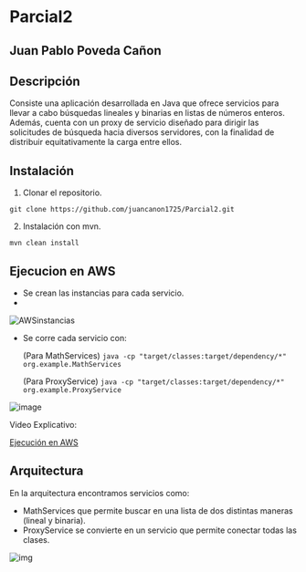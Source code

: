 # Parcial2

## Juan Pablo Poveda Cañon

## Descripción

Consiste una aplicación desarrollada en Java que ofrece servicios para llevar a cabo búsquedas lineales y binarias en listas de números enteros. Además, cuenta con un proxy de servicio diseñado para dirigir las solicitudes de búsqueda hacia diversos servidores, con la finalidad de distribuir equitativamente la carga entre ellos.

## Instalación

1. Clonar el repositorio.
   
`git clone https://github.com/juancanon1725/Parcial2.git`

2. Instalación con mvn.

`mvn clean install`

## Ejecucion en AWS

- Se crean las instancias para cada servicio.
- 
![AWSinstancias](https://github.com/juancanon1725/Parcial2/assets/98672541/3c61a4ec-4573-406f-bc8c-fe411c559dd2)

- Se corre cada servicio con:
  
  (Para MathServices)
  `java -cp "target/classes:target/dependency/*" org.example.MathServices`

   (Para ProxyService)
  `java -cp "target/classes:target/dependency/*" org.example.ProxyService`
  
![image](https://github.com/juancanon1725/Parcial2/assets/98672541/51a6712f-e0e2-4b61-91a8-8077ff4dcda1)

Video Explicativo:

[Ejecución en AWS](https://youtu.be/QqCFb6AGtak)


## Arquitectura

En la arquitectura encontramos servicios como:
- MathServices que permite buscar en una lista de dos distintas maneras (lineal y binaria).
- ProxyService se convierte en un servicio que permite conectar todas las clases.
  
![img](https://github.com/juancanon1725/Parcial2/assets/98672541/804eb05b-8f48-4219-9ec9-1747e191d0c7)
